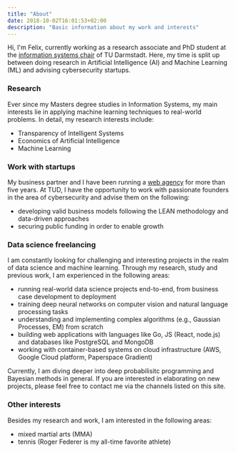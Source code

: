 ```yaml
---
title: "About"
date: 2018-10-02T16:01:53+02:00
description: "Basic information about my work and interests"
---
```


Hi, I'm Felix, currently working as a research associate and PhD student at
the [information systems chair](https://www.is.tu-darmstadt.de/fachgebiet_is/index.en.jsp)
of TU Darmstadt. Here, my time is split up between doing research in Artificial Intelligence (AI) and Machine Learning (ML) and advising cybersecurity startups.

### Research

Ever since my Masters degree studies in Information Systems, my main interests
lie in applying machine learning techniques to real-world problems. In detail,
my research interests include:

- Transparency of Intelligent Systems
- Economics of Artificial Intelligence
- Machine Learning

### Work with startups

My business partner and I have been running a [web agency](https://albrechtpeters.de/) 
for more than five years. At TUD, I have the opportunity to work with passionate
founders in the area of cybersecurity and advise them on the following:

- developing valid business models following the LEAN methodology and data-driven
approaches
- securing public funding in order to enable growth

### Data science freelancing

I am constantly looking for challenging and interesting projects in the realm
of data science and machine learning. Through my research, study and previous
work, I am experienced in the following areas:

- running real-world data science projects end-to-end, from business case development to deployment
- training deep neural networks on computer vision and natural language processing
tasks
- understanding and implementing complex algorithms (e.g., Gaussian Processes, EM) 
from scratch
- building web applications with languages like Go, JS (React, node.js) and
databases like PostgreSQL and MongoDB
- working with container-based systems on cloud infrastructure (AWS, Google
Cloud platform, Paperspace Gradient)

Currently, I am diving deeper into deep probabilisitc programming and Bayesian
methods in general.
If you are interested in elaborating on new projects, please feel free to contact
me via the channels listed on this site.

### Other interests

Besides my research and work, I am interested in the following areas:

- mixed martial arts (MMA)
- tennis (Roger Federer is my all-time favorite athlete)
